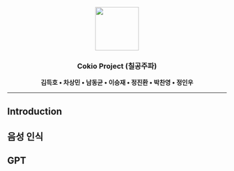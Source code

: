 <p  align="center"><img src="https://www.igunsul.net/resource/document_files/23/05/31/230531144602462-00-00-01/conv_441280011.hwp.files/BIN0001.png" height=100>

<div align="center">

### Cokio Project (칠공주파)


**김득호 • 차상민 • 남동균 • 이승재 • 정진환 • 박찬영 • 정인우**

</div>

---


## Introduction



## 음성 인식



## GPT